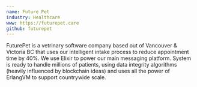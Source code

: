 ```yaml
---
name: Future Pet
industry: Healthcare
www: https://futurepet.care
github: futurepet
---
```

FuturePet is a vetrinary software company based out of Vancouver & Victoria BC that uses our intelligent intake process to reduce appointment time by 40%. We use Elixir to power our main messaging platform. System is ready to handle millions of patients, using data integrity algorithms (heavily influenced by blockchain ideas) and uses all the power of ErlangVM to support countrywide scale.
